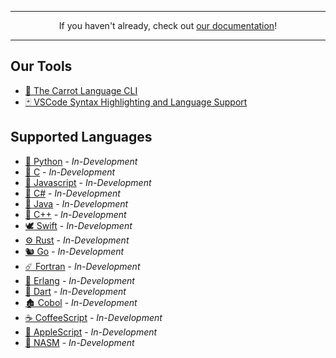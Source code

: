 -----
<p align="center">If you haven't already, check out <a href="#docs">our documentation</a>!</p>

-----

## Our Tools
- [🧮 The Carrot Language CLI](https://github.com/carrot-language/cli)
- [🃏 VSCode Syntax Highlighting and Language Support](https://github.com/carrot-language/vscode)

## Supported Languages
- [🐍 Python](https://github.com/carrot-language/python) - _In-Development_
- [🍺 C](https://github.com/carrot-language/c) - _In-Development_
- [🧉 Javascript](https://github.com/carrot-language/javascript) - _In-Development_
- [🍾 C#](https://github.com/carrot-language/csharp) - _In-Development_
- [🍵 Java](https://github.com/carrot-language/java) - _In-Development_
- [🥃 C++](https://github.com/carrot-language/cpp) - _In-Development_
- [🕊️ Swift](https://github.com/carrot-language/swift) - _In-Development_
- [⚙️ Rust](https://github.com/carrot-language/rust) - _In-Development_
- [🐿️ Go](https://github.com/carrot-language/go) - _In-Development_
- [☄️ Fortran](https://github.com/carrot-language/fortran) - _In-Development_
- [🍆 Erlang](https://github.com/carrot-language/erlang) - _In-Development_
- [🎯 Dart](https://github.com/carrot-language/dart) - _In-Development_
- [🏚️ Cobol](https://github.com/carrot-language/cobol) - _In-Development_
- [☕ CoffeeScript](https://github.com/carrot-language/coffeescript) - _In-Development_
- [🍏 AppleScript](https://github.com/carrot-language/applescript) - _In-Development_
- [💉 NASM](https://github.com/carrot-language/nasm) - _In-Development_
